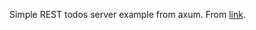 Simple REST todos server example from axum. From [link](https://github.com/tokio-rs/axum/tree/main/examples/todos).

